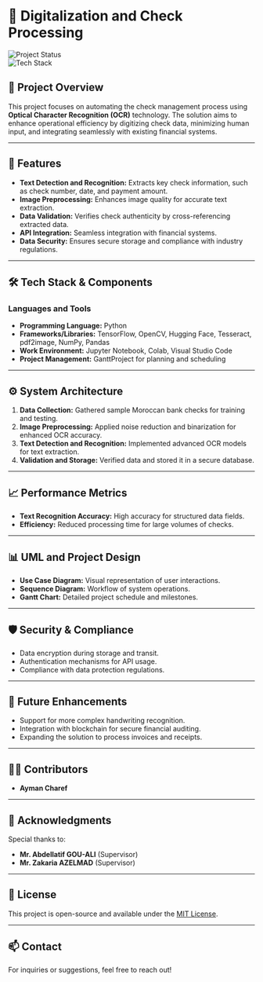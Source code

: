 # 🏦 Digitalization and Check Processing

![Project Status](https://img.shields.io/badge/Status-Completed-green)  
![Tech Stack](https://img.shields.io/badge/Tech-AI%20%7C%20OCR%20%7C%20Automation-blue)

## 📖 Project Overview

This project focuses on automating the check management process using **Optical Character Recognition (OCR)** technology. The solution aims to enhance operational efficiency by digitizing check data, minimizing human input, and integrating seamlessly with existing financial systems.

---

## 🚀 Features

- **Text Detection and Recognition:** Extracts key check information, such as check number, date, and payment amount.
- **Image Preprocessing:** Enhances image quality for accurate text extraction.
- **Data Validation:** Verifies check authenticity by cross-referencing extracted data.
- **API Integration:** Seamless integration with financial systems.
- **Data Security:** Ensures secure storage and compliance with industry regulations.

---

## 🛠️ Tech Stack & Components

### **Languages and Tools**
- **Programming Language:** Python
- **Frameworks/Libraries:** TensorFlow, OpenCV, Hugging Face, Tesseract, pdf2image, NumPy, Pandas
- **Work Environment:** Jupyter Notebook, Colab, Visual Studio Code
- **Project Management:** GanttProject for planning and scheduling

---

## ⚙️ System Architecture

1. **Data Collection:** Gathered sample Moroccan bank checks for training and testing.
2. **Image Preprocessing:** Applied noise reduction and binarization for enhanced OCR accuracy.
3. **Text Detection and Recognition:** Implemented advanced OCR models for text extraction.
4. **Validation and Storage:** Verified data and stored it in a secure database.

---

## 📈 Performance Metrics

- **Text Recognition Accuracy:** High accuracy for structured data fields.
- **Efficiency:** Reduced processing time for large volumes of checks.

---

## 📊 UML and Project Design

- **Use Case Diagram:** Visual representation of user interactions.
- **Sequence Diagram:** Workflow of system operations.
- **Gantt Chart:** Detailed project schedule and milestones.

---

## 🛡️ Security & Compliance

- Data encryption during storage and transit.
- Authentication mechanisms for API usage.
- Compliance with data protection regulations.

---

## 📝 Future Enhancements

- Support for more complex handwriting recognition.
- Integration with blockchain for secure financial auditing.
- Expanding the solution to process invoices and receipts.

---

## 👨‍💻 Contributors

- **Ayman Charef**

---

## 🤝 Acknowledgments

Special thanks to:
- **Mr. Abdellatif GOU-ALI** (Supervisor)
- **Mr. Zakaria AZELMAD** (Supervisor)

---

## 📜 License

This project is open-source and available under the [MIT License](LICENSE).

---

## 📫 Contact

For inquiries or suggestions, feel free to reach out!
